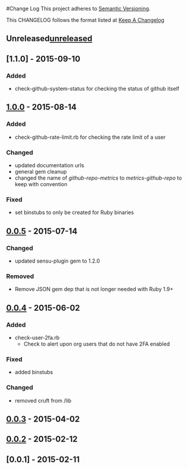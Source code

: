 #Change Log
This project adheres to [Semantic Versioning](http://semver.org/).

This CHANGELOG follows the format listed at [Keep A Changelog](http://keepachangelog.com/)

## Unreleased[unreleased]

## [1.1.0] - 2015-09-10
### Added
- check-github-system-status for checking the status of github itself

## [1.0.0] - 2015-08-14
### Added
- check-github-rate-limit.rb for checking the rate limit of a user

### Changed
- updated documentation urls
- general gem cleanup
- changed the name of *github-repo-metrics* to *metrics-github-repo* to keep with convention

### Fixed
- set binstubs to only be created for Ruby binaries

## [0.0.5] - 2015-07-14
### Changed
- updated sensu-plugin gem to 1.2.0

### Removed
- Remove JSON gem dep that is not longer needed with Ruby 1.9+

## [0.0.4] - 2015-06-02

### Added
- check-user-2fa.rb
    - Check to alert upon org users that do not have 2FA enabled

### Fixed
- added binstubs

### Changed
- removed cruft from /lib

## [0.0.3] - 2015-04-02
## [0.0.2] - 2015-02-12
## [0.0.1] - 2015-02-11

[unreleased]: https://github.com/sensu-plugins/sensu-plugins-github/compare/1.0.0...HEAD
[1.0.0]: https://github.com/sensu-plugins/sensu-plugins-github/compare/0.0.5...1.0.0
[0.0.5]: https://github.com/sensu-plugins/sensu-plugins-github/compare/0.0.4...0.0.5
[0.0.4]: https://github.com/sensu-plugins/sensu-plugins-github/compare/0.0.3...0.0.4
[0.0.3]: https://github.com/sensu-plugins/sensu-plugins-github/compare/0.0.2...0.0.3
[0.0.2]: https://github.com/sensu-plugins/sensu-plugins-github/compare/0.0.1...0.0.2
